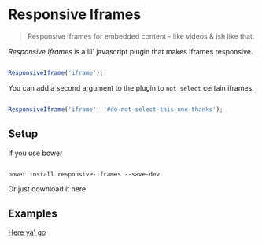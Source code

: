 # Responsive Iframes

> Responsive iframes for embedded content - like videos & ish like that.

_Responsive Iframes_ is a lil' javascript plugin that makes iframes responsive. 

```javascript

ResponsiveIframe('iframe');

```

You can add a second argument to the plugin to `not select` certain iframes.

```javascript

ResponsiveIframe('iframe', '#do-not-select-this-one-thanks');

```

## Setup

If you use bower

```terminal

bower install responsive-iframes --save-dev

```
 
Or just download it here.

## Examples

[Here ya' go](http://codepen.io/yowainwright/pen/oLZazw/)


